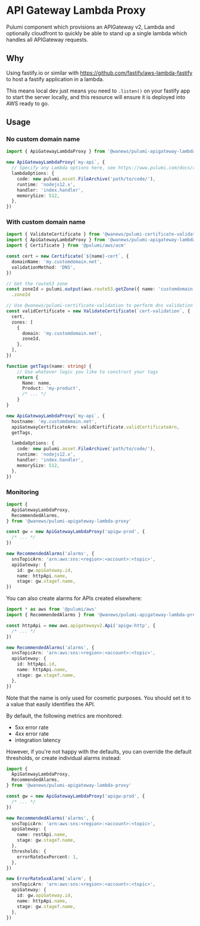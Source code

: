 # API Gateway Lambda Proxy

Pulumi component which provisions an APIGateway v2, Lambda and optionally cloudfront to quickly be able to stand up a single lambda which handles all APIGateway requests.

## Why

Using fastify.io or similar with https://github.com/fastify/aws-lambda-fastify to host a fastify application in a lambda.

This means local dev just means you need to `.listen()` on your fastify app to start the server locally, and this resource will ensure it is deployed into AWS ready to go.

## Usage

### No custom domain name

```ts
import { ApiGatewayLambdaProxy } from '@wanews/pulumi-apigateway-lambda-proxy'

new ApiGatewayLambdaProxy(`my-api`, {
  // Specify any Lambda options here, see https://www.pulumi.com/docs/reference/pkg/aws/lambda/function/#inputs
  lambdaOptions: {
    code: new pulumi.asset.FileArchive('path/to/code/'),
    runtime: 'nodejs12.x',
    handler: 'index.handler',
    memorySize: 512,
  },
})
```

### With custom domain name

```ts
import { ValidateCertificate } from '@wanews/pulumi-certificate-validation'
import { ApiGatewayLambdaProxy } from '@wanews/pulumi-apigateway-lambda-proxy'
import { Certificate } from '@pulumi/aws/acm'

const cert = new Certificate(`${name}-cert`, {
  domainName: 'my.customdomain.net',
  validationMethod: 'DNS',
})

// Get the route53 zone
const zoneId = pulumi.output(aws.route53.getZone({ name: 'customdomain.net' }))
  .zoneId

// Use @wanews/pulumi-certificate-validation to perform dns validation
const validCertificate = new ValidateCertificate(`cert-validation`, {
  cert,
  zones: [
    {
      domain: 'my.customdomain.net',
      zoneId,
    },
  ],
})

function getTags(name: string) {
    // Use whatever logic you like to construct your tags
    return {
      Name: name,
      Product: 'my-product',
      /* ... */
    }
}

new ApiGatewayLambdaProxy(`my-api`, {
  hostname: 'my.customdomain.net',
  apiGatewayCertificateArn: validCertificate.validCertificateArn,
  getTags,

  lambdaOptions: {
    code: new pulumi.asset.FileArchive('path/to/code/'),
    runtime: 'nodejs12.x',
    handler: 'index.handler',
    memorySize: 512,
  },
})
```

### Monitoring

```ts
import {
  ApiGatewayLambdaProxy,
  RecommendedAlarms,
} from '@wanews/pulumi-apigateway-lambda-proxy'

const gw = new ApiGatewayLambdaProxy('apigw-prod', {
  /* ... */
})

new RecommendedAlarms('alarms', {
  snsTopicArn: 'arn:aws:sns:<region>:<account>:<topic>',
  apiGateway: {
    id: gw.apiGateway.id,
    name: httpApi.name,
    stage: gw.stage?.name,
})
```

You can also create alarms for APIs created elsewhere:

```ts
import * as aws from '@pulumi/aws'
import { RecommendedAlarms } from '@wanews/pulumi-apigateway-lambda-proxy'

const httpApi = new aws.apigatewayv2.Api('apigw-http', {
  /* ... */
})

new RecommendedAlarms('alarms', {
  snsTopicArn: 'arn:aws:sns:<region>:<account>:<topic>',
  apiGateway: {
    id: httpApi.id,
    name: httpApi.name,
    stage: gw.stage?.name,
  },
})
```

Note that the name is only used for cosmetic purposes. You should set it to a value that easily identifies the API.

By default, the following metrics are monitored:

- 5xx error rate
- 4xx error rate
- integration latency

However, if you're not happy with the defaults, you can override the default thresholds, or create individual alarms instead:

```ts
import {
  ApiGatewayLambdaProxy,
  RecommendedAlarms,
} from '@wanews/pulumi-apigateway-lambda-proxy'

const gw = new ApiGatewayLambdaProxy('apigw-prod', {
  /* ... */
})

new RecommendedAlarms('alarms', {
  snsTopicArn: 'arn:aws:sns:<region>:<account>:<topic>',
  apiGateway: {
    name: restApi.name,
    stage: gw.stage?.name,
  },
  thresholds: {
    errorRate5xxPercent: 1,
  },
})

new ErrorRate5xxAlarm('alarm', {
  snsTopicArn: 'arn:aws:sns:<region>:<account>:<topic>',
  apiGateway: {
    id: gw.apiGateway.id,
    name: httpApi.name,
    stage: gw.stage?.name,
  },
})
```
